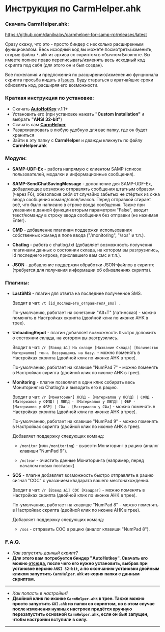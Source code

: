 Инструкция по CarmHelper.ahk
=========================

### Скачать CarmHelper.ahk:
<https://github.com/danilvalov/carmhelper-for-samp-rp/releases/latest>


Сразу скажу, что это - просто биндер с несколько расширенным функционалом. Весь исходный код вы можете посмотреть/изменить, открыв файлы `*.ahk` из архива со скриптом в обычном Блокноте. Вы имеете полное право переписывать/изменять весь исходный код скрипта под себя (для этого он и был создан).

Все пожелания и предложения по расширению/изменению фунционала скрипта просьба кидать в [Issues](https://github.com/danilvalov/carmhelper-for-samp-rp/issues). Буду стараться в кратчайшие сроки обновлять код, расширяя его возможности.


### Краткая инструкция по установке:

  * Скачать [**AutoHotKey**](http://ahkscript.org/download/ahk-install.exe) v.1.1+
  * Установить его (при установке нажать **"Custom Installation"** и выбрать **"ANSI 32-bit"**)
  * Скачать сам [**CarmHelper**](https://github.com/danilvalov/carmhelper-for-samp-rp/releases/latest)
  * Разархивировать в любую удобную для вас папку, где он будет храниться
  * Зайти в эту папку с **CarmHelper** и дважды кликнуть по файлу **CarmHelper.ahk**


### Модули:

  * **SAMP-UDF-Ex** - работа напрямую с клиентом SAMP (список пользователей, модалки и информационные сообщения).


  * **SAMP-SendChatSavingMessage** - дополнение для SAMP-UDF-Ex, добавляющее возможно отправлять сообщения штатным образом (через F6), обезопасив себя от случайно забытых не стёртых из окна ввода сообщения команд/слов/знаков. Перед отправкой стирает всё, что было написано в строке ввода сообщения. Также при указании в данной функции вторым параметром "False", вводит текст/команду в строку ввода сообщения без отправки (не нажимая Enter).


  * **CMD** - добавление плагинам поддержки использования собственных команд в поле ввода ("/monitoring", "/sos" и т.п.).


  * **Chatlog** - работа с chatlog.txt (добавляет возможность получения плагинами данных о состоянии склада, на котором вы разгрузились, id последнего игрока, приславшего вам смс и т.п.).


  * **JSON** - добавление поддержки обработки JSON-файлов в скрипте (требуется для получения информации об обновлениях скрипта).



### Плагины:

  * **LastSMS** - плагин для ответа на последнее полученное SMS.

    Вводит в чат: `/t [id_последнего_отправителя_sms] `.

    По-умолчанию, работает на сочетании "Alt+T" (латинская) - можно поменять в Настройках скрипта (двойной клик по иконке AHK в трее).


  * **UnloadingRepot** - плагин добавляет возможность быстро доложить о состоянии склада, на котором вы разгрузились.

    Вводит в чат: `/r [Взвод №1] На складе [Название Склада] [Количество Материалов] тонн. Возвращаюсь на базу.` - можно поменять в Настройках скрипта (двойной клик по иконке AHK в трее).

    По-умолчанию, работает на клавише "NumPad 7" - можно поменять в Настройках скрипта (двойной клик по иконке AHK в трее).


  * **Monitoring** - плагин позволяет в один клик собирать весь Мониторинг из Chatlog'а и выводить его в рацию.

    Вводит в чат: `/r [Мониторинг] ЛСПД - [Материалов у ЛСПД] | СФПД - [Материалов у СФПД] | ЛВПД - [Материалов у ЛВПД] | ФБР - [Материалов у ФБР] | СФа - [Материалов у СФа]` - можно поменять в Настройках скрипта (двойной клик по иконке AHK в трее).

    По-умолчанию, работает на клавише "NumPad 9" - можно поменять в Настройках скрипта (двойной клик по иконке AHK в трее).

    Добавляет поддержку следующих команд:

    - `/monitor` (или `/monitoring`) - вывести Мониторинг в рацию (аналог клавиши "NumPad 9").

    - `/mclear` - очистить данные Мониторинга (например, перед началом новых поставок).


  * **SOS** - плагин добавляет возможность быстро отправлять в рацию сигнал "СОС" с указанием квадарата вашего местонахождения.

    Вводит в чат: `/r [Взвод №1] СОС [Квадрат]` - можно поменять в Настройках скрипта (двойной клик по иконке AHK в трее).

    По-умолчанию, работает на клавише "NumPad 8" - можно поменять в Настройках скрипта (двойной клик по иконке AHK в трее).

    Добавляет поддержку следующих команд:

    - `/sos` - отправить СОС в рацию (аналог клавиши "NumPad 8").



### F.A.Q.

  - *Как запустить данный скрипт?*
  - **Для этого вам потребуется биндер "AutoHotkey". Скачать его можно [отсюда](http://ahkscript.org/download/ahk-install.exe), после чего его нужно установить, выбрав при установке версию `ANSI 32-bit`, а по окончанию установки двойным кликом запустить `CarmHelper.ahk` из корня папки с данным скриптом.**

---

  - *Как попасть в настройки?*
  - **Двойной клик по иконке `CarmHelper.ahk` в трее. Также можно просто запустить `GUI.ahk` из папки со скриптом, но в этом случае после изменения нужных настроек придётся вручную перезапустить основной `CarmHelper.ahk`, если он был запущен, чтобы настройки вступили в силу.**

---
